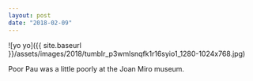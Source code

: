 ```yaml
---
layout: post
date: "2018-02-09"
---
```


![yo yo]({{ site.baseurl }}/assets/images/2018/tumblr_p3wmlsnqfk1r16syio1_1280-1024x768.jpg)

Poor Pau was a little poorly at the Joan Miro museum.
